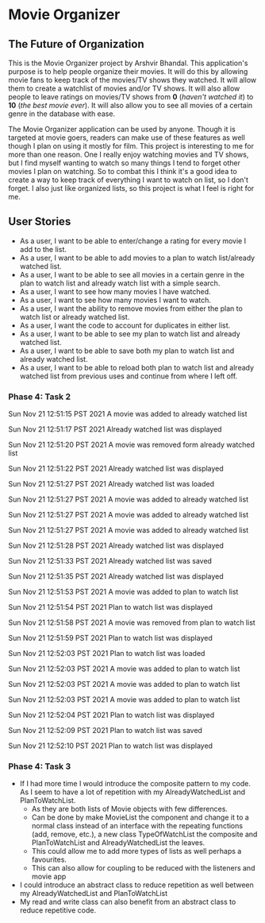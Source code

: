 # Movie Organizer

## The Future of Organization

This is the Movie Organizer project by Arshvir Bhandal. This application's purpose is to help people organize their 
movies. It will do this by allowing movie fans to keep track of the movies/TV shows they watched. It will allow them to 
create a watchlist of movies and/or TV shows. It will also allow people to leave ratings on movies/TV shows from **0** 
(_haven't watched it_) to **10** (_the best movie ever_). It will also allow you to see all movies of a certain genre in
the database with ease.

The Movie Organizer application can be used by anyone. Though it is targeted at movie goers, readers can make use of 
these features as well though I plan on using it mostly for film. This project is interesting to me for more than one
reason. One I really enjoy watching movies and TV shows, but I find myself wanting to watch so many things I tend to 
forget other movies I plan on watching. So to combat this I think it's a good idea to create a way to keep track of 
everything I want to watch on list, so I don't forget. I also just like organized lists, so this project is what I feel 
is right for me.

## User Stories

- As a user, I want to be able to enter/change a rating for every movie I add to the list.
- As a user, I want to be able to add movies to a plan to watch list/already watched list.
- As a user, I want to be able to see all movies in a certain genre in the plan to watch list and already watch list 
  with a simple search.
- As a user, I want to see how many movies I have watched.
- As a user, I want to see how many movies I want to watch.
- As a user, I want the ability to remove movies from either the plan to watch list or already watched list.
- As a user, I want the code to account for duplicates in either list.
- As a user, I want to be able to see my plan to watch list and already watched list.
- As a user, I want to be able to save both my plan to watch list and already watched list.
- As a user, I want to be able to reload both plan to watch list and already watched list from previous uses and 
continue from where I left off.

### Phase 4: Task 2
Sun Nov 21 12:51:15 PST 2021
A movie was added to already watched list

Sun Nov 21 12:51:17 PST 2021
Already watched list was displayed

Sun Nov 21 12:51:20 PST 2021
A movie was removed form already watched list

Sun Nov 21 12:51:22 PST 2021
Already watched list was displayed

Sun Nov 21 12:51:27 PST 2021
Already watched list was loaded

Sun Nov 21 12:51:27 PST 2021
A movie was added to already watched list

Sun Nov 21 12:51:27 PST 2021
A movie was added to already watched list

Sun Nov 21 12:51:27 PST 2021
A movie was added to already watched list

Sun Nov 21 12:51:28 PST 2021
Already watched list was displayed

Sun Nov 21 12:51:33 PST 2021
Already watched list was saved

Sun Nov 21 12:51:35 PST 2021
Already watched list was displayed

Sun Nov 21 12:51:53 PST 2021
A movie was added to plan to watch list

Sun Nov 21 12:51:54 PST 2021
Plan to watch list was displayed

Sun Nov 21 12:51:58 PST 2021
A movie was removed from plan to watch list

Sun Nov 21 12:51:59 PST 2021
Plan to watch list was displayed

Sun Nov 21 12:52:03 PST 2021
Plan to watch list was loaded

Sun Nov 21 12:52:03 PST 2021
A movie was added to plan to watch list

Sun Nov 21 12:52:03 PST 2021
A movie was added to plan to watch list

Sun Nov 21 12:52:03 PST 2021
A movie was added to plan to watch list

Sun Nov 21 12:52:04 PST 2021
Plan to watch list was displayed

Sun Nov 21 12:52:09 PST 2021
Plan to watch list was saved

Sun Nov 21 12:52:10 PST 2021
Plan to watch list was displayed

### Phase 4: Task 3

- If I had more time I would introduce the composite pattern to my code. As I seem to have a lot of repetition with my
AlreadyWatchedList and PlanToWatchList.
  - As they are both lists of Movie objects with few differences.
  - Can be done by make MovieList the component and change it to a normal class instead of an interface with the 
    repeating functions (add, remove, etc.), a new class TypeOfWatchList the composite and 
    PlanToWatchList and AlreadyWatchedList the leaves. 
  - This could allow me to add more types of lists as well perhaps a favourites.
  - This can also allow for coupling to be reduced with the listeners and movie app
- I could introduce an abstract class to reduce repetition as well between my AlreadyWatchedList and PlanToWatchList
- My read and write class can also benefit from an abstract class to reduce repetitive code.
    